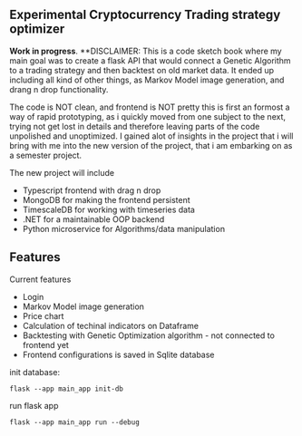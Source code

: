 ## Experimental Cryptocurrency Trading strategy optimizer

**Work in progress**. 
**DISCLAIMER: This is a code sketch book where my main goal was to create a flask API that would connect a Genetic Algorithm to a trading strategy and then backtest on old market data.
It ended up including all kind of other things, as Markov Model image generation, and drang n drop functionality.

The code is NOT clean, and frontend is NOT pretty this is first an formost a way of rapid prototyping, as i quickly moved from one subject to the next, trying not get lost in details and therefore leaving parts of the code unpolished and unoptimized. 
I gained alot of insights in the project that i will bring with me into the new version of the project, that i am embarking on as a semester project.

The new project will include

- Typescript frontend with drag n drop
- MongoDB for making the frontend persistent
- TimescaleDB for working with timeseries data
- .NET for a maintainable OOP backend
- Python microservice for Algorithms/data manipulation

## Features
Current features
- Login
- Markov Model image generation
- Price chart
- Calculation of techinal indicators on Dataframe
- Backtesting with Genetic Optimization algorithm - not connected to frontend yet
- Frontend configurations is saved in Sqlite database

init database:

```
flask --app main_app init-db
```

run flask app

```
flask --app main_app run --debug

```



